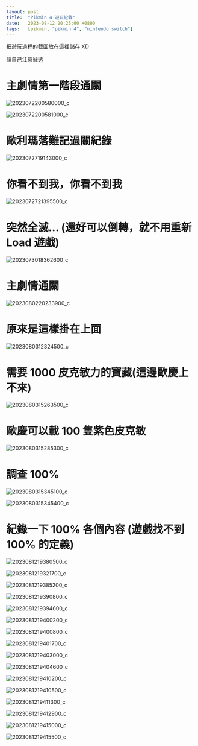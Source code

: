 ```yaml
---
layout: post
title:  "Pikmin 4 遊玩紀錄"
date:   2023-08-12 20:25:00 +0800
tags:   [pikmin, "pikmin 4", "nintendo switch"]
---
```


把遊玩過程的截圖放在這裡儲存 XD

請自己注意據透

<!--more-->

# 主劇情第一階段通關

![2023072200580000_c](/assets/img/nintendo-switch/%E7%9A%AE%E5%85%8B%E6%95%8F%EF%BC%94/2023072200580000_c.jpg)

![2023072200581000_c](/assets/img/nintendo-switch/%E7%9A%AE%E5%85%8B%E6%95%8F%EF%BC%94/2023072200581000_c.jpg)

# 歐利瑪落難記過關紀錄

![2023072719143000_c](/assets/img/nintendo-switch/%E7%9A%AE%E5%85%8B%E6%95%8F%EF%BC%94/2023072719143000_c.jpg)

# 你看不到我，你看不到我

![2023072721395500_c](/assets/img/nintendo-switch/%E7%9A%AE%E5%85%8B%E6%95%8F%EF%BC%94/2023072721395500_c.jpg)

# 突然全滅... (還好可以倒轉，就不用重新 Load 遊戲)

![2023073018362600_c](/assets/img/nintendo-switch/%E7%9A%AE%E5%85%8B%E6%95%8F%EF%BC%94/2023073018362600_c.jpg)

# 主劇情通關

![2023080220233900_c](/assets/img/nintendo-switch/%E7%9A%AE%E5%85%8B%E6%95%8F%EF%BC%94/2023080220233900_c.jpg)

# 原來是這樣掛在上面

![2023080312324500_c](/assets/img/nintendo-switch/%E7%9A%AE%E5%85%8B%E6%95%8F%EF%BC%94/2023080312324500_c.jpg)

# 需要 1000 皮克敏力的寶藏(這邊歐慶上不來)

![2023080315263500_c](/assets/img/nintendo-switch/%E7%9A%AE%E5%85%8B%E6%95%8F%EF%BC%94/2023080315263500_c.jpg)

# 歐慶可以載 100 隻紫色皮克敏

![2023080315285300_c](/assets/img/nintendo-switch/%E7%9A%AE%E5%85%8B%E6%95%8F%EF%BC%94/2023080315285300_c.jpg)

# 調查 100%

![2023080315345100_c](/assets/img/nintendo-switch/%E7%9A%AE%E5%85%8B%E6%95%8F%EF%BC%94/2023080315345100_c.jpg)

![2023080315345400_c](/assets/img/nintendo-switch/%E7%9A%AE%E5%85%8B%E6%95%8F%EF%BC%94/2023080315345400_c.jpg)

# 紀錄一下 100% 各個內容 (遊戲找不到 100% 的定義)

![2023081219380500_c](/assets/img/nintendo-switch/%E7%9A%AE%E5%85%8B%E6%95%8F%EF%BC%94/2023081219380500_c.jpg)

![2023081219321700_c](/assets/img/nintendo-switch/%E7%9A%AE%E5%85%8B%E6%95%8F%EF%BC%94/2023081219321700_c.jpg)

![2023081219385200_c](/assets/img/nintendo-switch/%E7%9A%AE%E5%85%8B%E6%95%8F%EF%BC%94/2023081219385200_c.jpg)

![2023081219390800_c](/assets/img/nintendo-switch/%E7%9A%AE%E5%85%8B%E6%95%8F%EF%BC%94/2023081219390800_c.jpg)

![2023081219394600_c](/assets/img/nintendo-switch/%E7%9A%AE%E5%85%8B%E6%95%8F%EF%BC%94/2023081219394600_c.jpg)

![2023081219400200_c](/assets/img/nintendo-switch/%E7%9A%AE%E5%85%8B%E6%95%8F%EF%BC%94/2023081219400200_c.jpg)

![2023081219400800_c](/assets/img/nintendo-switch/%E7%9A%AE%E5%85%8B%E6%95%8F%EF%BC%94/2023081219400800_c.jpg)

![2023081219401700_c](/assets/img/nintendo-switch/%E7%9A%AE%E5%85%8B%E6%95%8F%EF%BC%94/2023081219401700_c.jpg)

![2023081219403000_c](/assets/img/nintendo-switch/%E7%9A%AE%E5%85%8B%E6%95%8F%EF%BC%94/2023081219403000_c.jpg)

![2023081219404600_c](/assets/img/nintendo-switch/%E7%9A%AE%E5%85%8B%E6%95%8F%EF%BC%94/2023081219404600_c.jpg)

![2023081219410200_c](/assets/img/nintendo-switch/%E7%9A%AE%E5%85%8B%E6%95%8F%EF%BC%94/2023081219410200_c.jpg)

![2023081219410500_c](/assets/img/nintendo-switch/%E7%9A%AE%E5%85%8B%E6%95%8F%EF%BC%94/2023081219410500_c.jpg)

![2023081219411300_c](/assets/img/nintendo-switch/%E7%9A%AE%E5%85%8B%E6%95%8F%EF%BC%94/2023081219411300_c.jpg)

![2023081219412900_c](/assets/img/nintendo-switch/%E7%9A%AE%E5%85%8B%E6%95%8F%EF%BC%94/2023081219412900_c.jpg)

![2023081219415000_c](/assets/img/nintendo-switch/%E7%9A%AE%E5%85%8B%E6%95%8F%EF%BC%94/2023081219415000_c.jpg)

![2023081219415500_c](/assets/img/nintendo-switch/%E7%9A%AE%E5%85%8B%E6%95%8F%EF%BC%94/2023081219415500_c.jpg)
